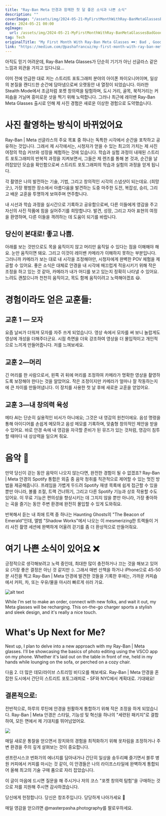 ```yaml
---
title: "Ray-Ban Meta 안경과 함께한 첫 달 좋은 소식과 나쁜 소식"
description: ""
coverImage: "/assets/img/2024-05-21-MyFirstMonthWithRay-BanMetaGlassesBadGoodNews_0.png"
date: 2024-05-21 00:00
ogImage: 
  url: /assets/img/2024-05-21-MyFirstMonthWithRay-BanMetaGlassesBadGoodNews_0.png
tag: Tech
originalTitle: "My First Month With Ray-Ban Meta Glasses 🕶️: Bad , Good News."
link: "https://medium.com/@pashafrancuz/my-first-month-with-ray-ban-meta-glasses-%EF%B8%8F-bad-good-news-af8170497b29"
---
```



아직도 믿기 어려운데, Ray-Ban Meta Glasses가 단순히 기기가 아닌 선글라스 같은 느낌과 외관을 가지고 있다니요...

이미 전에 언급한 대로 저는 스트리트 포토그래피 분야의 아이폰 파이오니어이며, 일상의 본질을 캔디드한 순간에 담아냄으로써 오랫동안 내 열정이 되었습니다. 이러한 Stealth Mode에서 조금처럼 포켓 창의력을 탐험하며, 도시 거리, 골목, 북적거리는 커피숍을 거닐며 흥미로운 샷을 찍기 위해 노력합니다. 그러나 최근에 레이밴 Ray-Ban Meta Glasses 출시로 인해 제 사진 경험은 새로운 이상한 경험으로 도약했습니다.

# 사진 촬영하는 방식이 바뀌었어요

Ray-Ban | Meta 선글라스의 주요 목표 중 하나는 독특한 시각에서 순간을 포착하고 공유하는 것입니다. 그래서 제 시각에서는, 시청자가 얻을 수 있는 최고의 가치는 제 사진 여정의 학습 커브와 성장을 체험하는 것에 있습니다. 학습과 실험 과정이 내재된 스트리트 포토그래피의 반복적 과정을 지켜보면서, 그들은 제 렌즈를 통해 본 것과, 순간을 날려잡았던 모습을 확인함으로써 스트리트 포토그래피의 학습과 실험의 과정을 얻게 됩니다.

<div class="content-ad"></div>

각 촬영은 나의 발전하는 기술, 기법, 그리고 창의적인 시각의 스냅샷이 되는데요. (희망 굿;), 가장 평범한 장소에서 아름다움을 발견하는 도중 마주한 도전, 복잡성, 승리, 그리고 배운 교훈을 투명하게 보여주며 연주합니다.

내 시선과 학습 과정을 실시간으로 기록하고 공유함으로써, 다른 이들에게 영감을 주고 자신의 사진 작품에 힘을 실어주기를 희망합니다. 발견, 성장, 그리고 자아 표현의 여정을 환영하며, 다른 이들을 격려하는 데 도움이 되기를 바랍니다.

## 당신이 본대로! 좋고 나쁨.

아래를 보는 것만으로도 목을 움직이지 않고 머리만 움직일 수 있다는 점을 이해해야 해요. 눈만 움직이면 돼요. 그리고 이것이 레이밴 카메라가 이해하지 못하는 부분입니다. 그러니까 카메라가 보는 대로 내 시각을 조정해야만, 시청자에게 완벽한 POV 체험을 제공할 수 있어요. 좋은 소식은 대체로 안경을 내 시각에 매끄럽게 적응시키기 위해 작은 조정을 하고 있는 것 같아, 카메라가 내가 어디를 보고 있는지 정확히 나타낼 수 있어요. 느려도 괜찮으니까 천천히 움직이고, 목도 함께 움직이려고 노력해야겠죠 😃.

<div class="content-ad"></div>

# 경험이라도 얻은 교훈들:

## 교훈 1 — 모자

요즘 날씨가 더워져 모자를 자주 쓰게 되었습니다. 영상 속에서 모자를 써 보니 놀랍게도 영상에 개성을 더해주더군요. 시점 측면을 더욱 강조하여 영상을 더 몰입적이고 개인적으로 느끼게 만들어줍니다. 저를 느껴보세요.

## 교훈 2—머리

<div class="content-ad"></div>

긴 머리를 한 사람으로서, 왼쪽 귀 뒤에 머리를 조정하여 카메라가 명확한 영상을 촬영하도록 보장해야 한다는 것을 알았어요. 작은 조정이지만 카메라가 얼마나 잘 작동하는지에 큰 차이를 만들어냅니다. 이 장치를 사용한 첫 날 후에 새로운 교훈을 얻었어요.

## 교훈 3—내 창의력 육성

메타 AI는 단순히 실용적인 비서가 아니에요; 그것은 내 영감의 원천이에요. 음성 명령을 통해 아이디어를 손쉽게 메모하고 음성 메모를 기록하며, 맞춤형 창의적인 제안을 받을 수 있어요. 바로 안경 속에 내 영감을 자극할 준비가 된 뮤즈가 있는 것처럼, 영감이 침투할 때마다 내 상상력을 일으켜 줘요.

# 음악 🎵

<div class="content-ad"></div>

만약 당신이 걷는 동안 음악이 나오지 않는다면, 완전한 경험이 될 수 없겠죠? Ray-Ban | Meta 안경의 Spotify 통합은 외출 중 음악 청취를 직관적으로 제어할 수 있는 멋진 방법을 제공해줍니다. 프레임을 가볍게 두드려 Spotify 재생 목록에 쉽게 접근할 수 있을 뿐만 아니라, 볼륨 조절, 트랙 건너뛰기, 그리고 다른 Spotify 기능과 상호 작용할 수도 있어요. 이 무료 기능은 편의성을 향상시키는 데 그치지 않을 뿐만 아니라, 가장 좋아하는 곡을 즐기는 동안 주변 환경에 완전히 몰입할 수 있게 도와줘요.

반복해서 듣는 내 최애 트랙 중 하나는 Haunting Ghosts의 "The Beacon of Emerald"인데, 앨범 "Shadow Works"에서 나오는 이 mesmerizing한 트랙들이 거리 사진 촬영 세션에 완벽하게 어울려 걷기를 좀 더 환상적으로 만들어줘요.

# 여기 나쁜 소식이 있어요 ❌

긍정적으로 생각해보려고 노력 중인데, 최대한 많이 충전하거나 끄는 것을 해보고 있어요 (가장 좋은 결정은 아닌 것 같지만 :). 그래서 매번 산책을 하거나 iPhone으로 45-50분 사진을 찍고 Ray-Ban | Meta 안경에 발견한 것들을 기록한 후에는, 가까운 커피숍에서 커피, 차, 또는 우유/물을 마시러 빠르게 쉬러 가요.

<div class="content-ad"></div>

![alt text](/assets/img/2024-05-21-MyFirstMonthWithRay-BanMetaGlassesBadGoodNews_0.png)

While I’m set to make an order, connect with new folks, and wait it out, my Meta glasses will be recharging. This on-the-go charger sports a stylish and sleek design, and it's really a nice touch.

# What's Up Next for Me?

Next up, I plan to delve into a new approach with my Ray-Ban | Meta glasses. I'll be showcasing the basics of photo editing using the VSCO app on my phone. Whether it's laid out on the table in front of me, held in my hands while lounging on the sofa, or perched on a cozy chair.

<div class="content-ad"></div>

다음 2. 더 많은 데모/라이브 스트리밍 비디오를 해보세요. Ray-Ban | Meta 안경을 혼잡한 도시에서 간단히 스트리트 포토그래피로 - SF와 NYC에서 계획대로. 기대돼요!

## 결론적으로:

전반적으로, 하루의 루틴에 안경을 원활하게 통합하기 위해 작은 조정을 하게 되었습니다. Ray-Ban | Meta 안경은 스타일, 기능성 및 혁신을 하나의 "세련된 패키지"로 결합하여, 모든 면에서 제 기대치를 뛰어넘었어요.

![](/assets/img/2024-05-21-MyFirstMonthWithRay-BanMetaGlassesBadGoodNews_1.png)

<div class="content-ad"></div>

매일 새로운 통찰을 얻으면서 장치와의 경험을 최적화하기 위해 옷차림을 조정하거나 주변 환경을 주의 깊게 살펴보는 것이 중요합니다.

샌프란시스코 번화가의 에너지를 담아내거나 간단히 일상을 송두리째 즐기면서 블루 병원 커피에서 커피를 마시는 것 같이, 이 안경들은 나의 라이프스타일에 완벽하게 통합되어 올해 최고의 기술 구매 품으로 자리 잡았습니다.

이 글이 마음에 드시면 질문을 해 주시거나 저의 코스 "포켓 창의력 탐험"을 구매하는 것으로 저를 지원해 주시면 감사하겠습니다.

당신에게 헌정합니다. 당신은 창조주입니다. 당당하게 나아가세요 🖤

<div class="content-ad"></div>

매일 영감을 얻으려면 @masterpasha.photography를 팔로우하세요.